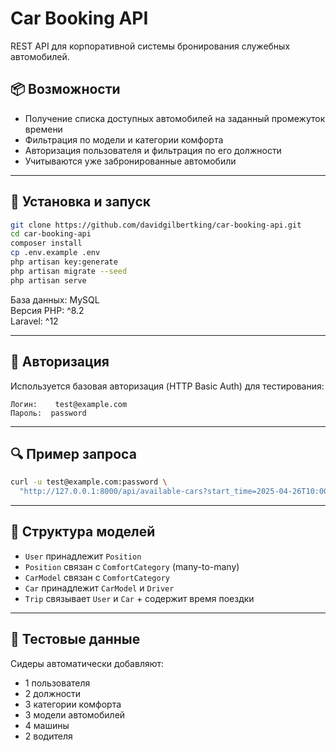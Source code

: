 # Car Booking API

REST API для корпоративной системы бронирования служебных автомобилей.

## 📦 Возможности

- Получение списка доступных автомобилей на заданный промежуток времени
- Фильтрация по модели и категории комфорта
- Авторизация пользователя и фильтрация по его должности
- Учитываются уже забронированные автомобили

---

## 🚀 Установка и запуск

```bash
git clone https://github.com/davidgilbertking/car-booking-api.git
cd car-booking-api
composer install
cp .env.example .env
php artisan key:generate
php artisan migrate --seed
php artisan serve
```

База данных: MySQL  
Версия PHP: ^8.2  
Laravel: ^12

---

## 🔐 Авторизация

Используется базовая авторизация (HTTP Basic Auth) для тестирования:

```
Логин:    test@example.com  
Пароль:  password
```

---

## 🔍 Пример запроса

```bash
curl -u test@example.com:password \
  "http://127.0.0.1:8000/api/available-cars?start_time=2025-04-26T10:00:00&end_time=2025-04-26T14:00:00"
```

---

## 📁 Структура моделей

- `User` принадлежит `Position`
- `Position` связан с `ComfortCategory` (many-to-many)
- `CarModel` связан с `ComfortCategory`
- `Car` принадлежит `CarModel` и `Driver`
- `Trip` связывает `User` и `Car` + содержит время поездки

---

## 🧪 Тестовые данные

Сидеры автоматически добавляют:

- 1 пользователя
- 2 должности
- 3 категории комфорта
- 3 модели автомобилей
- 4 машины
- 2 водителя
